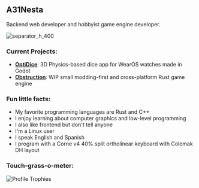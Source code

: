 ## A31Nesta

Backend web developer and hobbyist game engine developer.  

![separator_h_400](https://github.com/user-attachments/assets/a41fdb89-6e84-4c96-9d3d-b0fabdc3578f)

### Current Projects:
- [**OptiDice**](https://github.com/A31Nesta/OptiDice): 3D Physics-based dice app for WearOS watches made in Godot
- [**Obstruction**](https://the.black.observer/#/bos/obstruction): WIP small modding-first and cross-platform Rust game engine

### Fun little facts:
- My favorite programming languages are Rust and C++
- I enjoy learning about computer graphics and low-level programming
- I also like frontend but don't tell anyone
- I'm a Linux user
- I speak English and Spanish
- I program with a Corne v4 40% split ortholinear keyboard with Colemak DH layout

### Touch-grass-o-meter:
![Profile Trophies](https://github-profile-trophy.vercel.app/?username=A31Nesta&theme=aura&title=MultiLanguage,Commits,Experience,Stars,Issues,Repositories)
